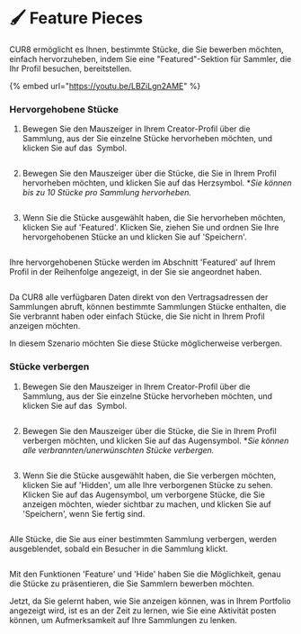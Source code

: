 # 🖌️ Feature Pieces

CUR8 ermöglicht es Ihnen, bestimmte Stücke, die Sie bewerben möchten, einfach hervorzuheben, indem Sie eine "Featured"-Sektion für Sammler, die Ihr Profil besuchen, bereitstellen. &#x20;

{% embed url="https://youtu.be/LBZiLgn2AME" %}

### Hervorgehobene Stücke

1. Bewegen Sie den Mauszeiger in Ihrem Creator-Profil über die Sammlung, aus der Sie einzelne Stücke hervorheben möchten, und klicken Sie auf das <img src="../.gitbook/assets/Screenshot 2024-04-11 at 11.50.54.png" alt="" data-size="line"> Symbol.

<figure><img src="../.gitbook/assets/Screenshot 2025-01-13 at 13.30.53.png" alt=""><figcaption></figcaption></figure>

2. Bewegen Sie den Mauszeiger über die Stücke, die Sie in Ihrem Profil hervorheben möchten, und klicken Sie auf das Herzsymbol. \*_Sie können bis zu 10 Stücke pro Sammlung hervorheben._

<figure><img src="../.gitbook/assets/Screenshot 2025-01-13 at 13.44.03.png" alt=""><figcaption></figcaption></figure>

3. Wenn Sie die Stücke ausgewählt haben, die Sie hervorheben möchten, klicken Sie auf 'Featured'. Klicken Sie, ziehen Sie und ordnen Sie Ihre hervorgehobenen Stücke an und klicken Sie auf 'Speichern'.

<figure><img src="../.gitbook/assets/Untitled design (1).gif" alt=""><figcaption></figcaption></figure>

Ihre hervorgehobenen Stücke werden im Abschnitt 'Featured' auf Ihrem Profil in der Reihenfolge angezeigt, in der Sie sie angeordnet haben.

<figure><img src="../.gitbook/assets/Screenshot 2025-01-13 at 14.20.58.png" alt=""><figcaption></figcaption></figure>

Da CUR8 alle verfügbaren Daten direkt von den Vertragsadressen der Sammlungen abruft, können bestimmte Sammlungen Stücke enthalten, die Sie verbrannt haben oder einfach Stücke, die Sie nicht in Ihrem Profil anzeigen möchten.

In diesem Szenario möchten Sie diese Stücke möglicherweise verbergen.

### Stücke verbergen

1. Bewegen Sie den Mauszeiger in Ihrem Creator-Profil über die Sammlung, aus der Sie einzelne Stücke hervorheben möchten, und klicken Sie auf das <img src="../.gitbook/assets/Screenshot 2024-04-11 at 11.50.54.png" alt="" data-size="line"> Symbol.

<figure><img src="../.gitbook/assets/Screenshot 2025-01-13 at 13.30.53.png" alt=""><figcaption></figcaption></figure>

2. Bewegen Sie den Mauszeiger über die Stücke, die Sie in Ihrem Profil verbergen möchten, und klicken Sie auf das Augensymbol. \*_Sie können alle verbrannten/unerwünschten Stücke verbergen._

<figure><img src="../.gitbook/assets/Screenshot 2025-01-13 at 14.09.44.png" alt=""><figcaption></figcaption></figure>

3. Wenn Sie die Stücke ausgewählt haben, die Sie verbergen möchten, klicken Sie auf 'Hidden', um alle Ihre verborgenen Stücke zu sehen. Klicken Sie auf das Augensymbol, um verborgene Stücke, die Sie anzeigen möchten, wieder sichtbar zu machen, und klicken Sie auf 'Speichern', wenn Sie fertig sind.

<figure><img src="../.gitbook/assets/Screenshot 2025-01-13 at 14.13.17.png" alt=""><figcaption></figcaption></figure>

Alle Stücke, die Sie aus einer bestimmten Sammlung verbergen, werden ausgeblendet, sobald ein Besucher in die Sammlung klickt.

<figure><img src="../.gitbook/assets/Screenshot 2025-01-13 at 14.25.45.png" alt=""><figcaption></figcaption></figure>

Mit den Funktionen 'Feature' und 'Hide' haben Sie die Möglichkeit, genau die Stücke zu präsentieren, die Sie Sammlern bewerben möchten.

Jetzt, da Sie gelernt haben, wie Sie anzeigen können, was in Ihrem Portfolio angezeigt wird, ist es an der Zeit zu lernen, wie Sie eine Aktivität posten können, um Aufmerksamkeit auf Ihre Sammlungen zu lenken.